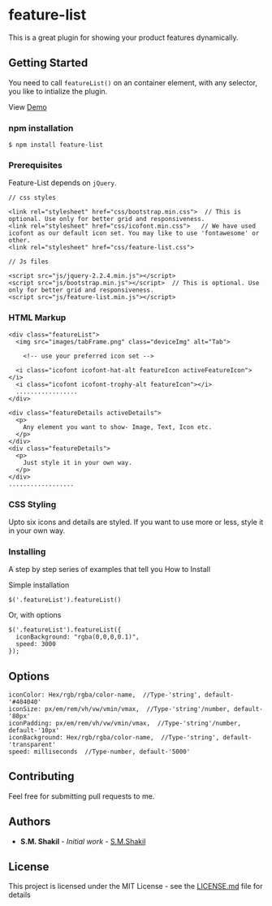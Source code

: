 # feature-list
This is a great plugin for showing your product features dynamically.

## Getting Started

You need to call `featureList()` on an container element, with any selector, you like to intialize the plugin.

View [Demo](https://smshakil.github.io/feature-list/)

### npm installation

```
$ npm install feature-list
```

### Prerequisites

Feature-List depends on `jQuery`.

```
// css styles

<link rel="stylesheet" href="css/bootstrap.min.css">  // This is optional. Use only for better grid and responsiveness.
<link rel="stylesheet" href="css/icofont.min.css">   // We have used icofont as our default icon set. You may like to use 'fontawesome' or other.
<link rel="stylesheet" href="css/feature-list.css">

// Js files

<script src="js/jquery-2.2.4.min.js"></script>
<script src="js/bootstrap.min.js"></script>  // This is optional. Use only for better grid and responsiveness.
<script src="js/feature-list.min.js"></script>
```

### HTML Markup

```
<div class="featureList">
  <img src="images/tabFrame.png" class="deviceImg" alt="Tab">
  
    <!-- use your preferred icon set -->
    
  <i class="icofont icofont-hat-alt featureIcon activeFeatureIcon"></i>
  <i class="icofont icofont-trophy-alt featureIcon"></i>
  .................
</div>
```
```
<div class="featureDetails activeDetails">
  <p>
    Any element you want to show- Image, Text, Icon etc.
  </p>
</div>
<div class="featureDetails">
  <p>
    Just style it in your own way.
  </p>
</div>
..................
```

### CSS Styling

Upto six icons and details are styled. If you want to use more or less, style it in your own way.


### Installing

A step by step series of examples that tell you How to Install

Simple installation

```
$('.featureList').featureList()
```

Or, with options

```
$('.featureList').featureList({
  iconBackground: "rgba(0,0,0,0.1)",
  speed: 3000
});
```


## Options

```
iconColor: Hex/rgb/rgba/color-name,  //Type-'string', default-'#404040'
iconSize: px/em/rem/vh/vw/vmin/vmax,  //Type-'string'/number, default-'80px'
iconPadding: px/em/rem/vh/vw/vmin/vmax,  //Type-'string'/number, default-'10px'
iconBackground: Hex/rgb/rgba/color-name,  //Type-'string', default-'transparent'
speed: milliseconds  //Type-number, default-'5000'
```


## Contributing

Feel free for submitting pull requests to me.

## Authors

* **S.M. Shakil** - *Initial work* - [S.M.Shakil](https://github.com/smShakil)

## License

This project is licensed under the MIT License - see the [LICENSE.md](LICENSE.md) file for details
